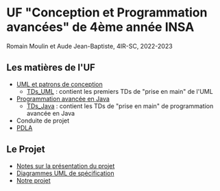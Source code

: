 # UF "Conception et Programmation avancées" de 4ème année INSA 

Romain Moulin et Aude Jean-Baptiste, 4IR-SC, 2022-2023

## Les matières de l'UF 

  - [UML et patrons de conception](https://moodle.insa-toulouse.fr/course/view.php?id=1283)
	- [TDs_UML](./TDs_UML) : contient les premiers TDs de "prise en main" de l'UML
  - [Programmation avancée en Java](https://moodle.insa-toulouse.fr/course/view.php?id=1228) 
	- [TDs_Java](./TDs_Java) : contient les TDs de "prise en main" de programmation avancée en Java
  - Conduite de projet 
  - [PDLA](https://moodle.insa-toulouse.fr/course/view.php?id=1758)

## Le Projet

  - [Notes sur la présentation du projet](./notes_présentation.md)  
  - [Diagrammes UML de spécification](./UML/)  
  - [Notre projet](./Projet/)
